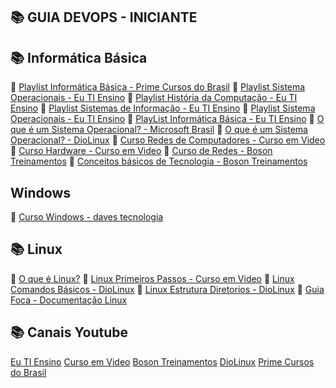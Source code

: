 ## 📚 GUIA DEVOPS - INICIANTE

## 📚 Informática Básica

🔖 [Playlist Informática Básica - Prime Cursos do Brasil](https://www.youtube.com/watch?v=JdSTF0iYYhI&list=PLFKhhNd35zq8TY5Ux_bxSZDLAasXGCu0v)
🔖 [Playlist Sistema Operacionais - Eu TI Ensino](https://www.youtube.com/watch?v=yjfB-asZVF4&list=PLX0VJrazYICAsMkwtlyFueL3BL9geGe59)
🔖 [Playlist História da Computação - Eu TI Ensino](https://www.youtube.com/watch?v=ilwewVTh1R4&list=PLX0VJrazYICA7wJoYjLjTREwNHD3X8wE_)
🔖 [Playlist Sistemas de Informação - Eu TI Ensino](https://www.youtube.com/watch?v=TnYjJl5PHHw&list=PLX0VJrazYICBIgjFIgngZbAknQVTJjpWp)
🔖 [Playlist Sistema Operacionais - Eu TI Ensino](https://www.youtube.com/watch?v=ilwewVTh1R4&list=PLX0VJrazYICA7wJoYjLjTREwNHD3X8wE_)
🔖 [PlayList Informática Básica - Eu TI Ensino](https://www.youtube.com/watch?v=WULwZ6v_Ai8&list=PLX0VJrazYICBIpZ9l8xi-I19Kmq7Ayecl)
🔖 [O que é um Sistema Operacional? - Microsoft Brasil](https://www.youtube.com/watch?v=WGNCsW1FAmY)
🔖 [O que é um Sistema Operacional? - DioLinux](https://www.youtube.com/watch?v=NTD8YkiCUPM)
🔖 [Curso Redes de Computadores - Curso em Video](https://www.youtube.com/watch?v=QkMbqL8QD9w&list=PLHz_AreHm4dkd4lr9G0Up-W-YaHYdTDuP)
🔖 [Curso Hardware - Curso em Video](https://www.youtube.com/watch?v=iT6E92Kt38o&list=PLHz_AreHm4dn1JHgN9wpbIUhzZmycYQXW)
🔖 [Curso de Redes - Boson Treinamentos](https://www.youtube.com/watch?v=efGBoJ-f_2Y&list=PLucm8g_ezqNpGh95n-OdEk06ity7YYfvU)
🔖 [Conceitos básicos de Tecnologia - Boson Treinamentos](https://www.youtube.com/watch?v=y9ZVnWWtBrM&list=PLucm8g_ezqNp1l6FDf_w8m1ppZOlG_nLc)

## Windows

🔖 [Curso Windows - daves tecnologia](https://www.youtube.com/watch?v=-0KKHRXJfqU&list=PL5EmR7zuTn_bGORMWjHODQh_0dJIJ7sFL)

## 📚 Linux

🔖 [O que é Linux?](https://www.youtube.com/watch?v=K05CssAbQgo)
🔖 [Linux Primeiros Passos - Curso em Video](https://www.youtube.com/watch?v=6nN2EglOqCM&list=PLHz_AreHm4dlIXleu20uwPWFOSswqLYbV)
🔖 [Linux Comandos Básicos - DioLinux](https://www.youtube.com/watch?v=JEhVB4VHsTI&t=215s)
🔖 [Linux Estrutura Diretorios - DioLinux](https://www.youtube.com/watch?v=90UseHX4-ns)
🔖 [Guia Foca - Documentação Linux](https://guiafoca.org/)

## 📚 Canais Youtube

[Eu TI Ensino](https://www.youtube.com/channel/UCtsOBVg5qi8iMzLSEAVOtdQ)
[Curso em Video](https://www.youtube.com/c/CursoemV%C3%ADdeo)
[Boson Treinamentos](https://www.youtube.com/channel/UCzOGJclZQvPVgYZIwERsf5g)
[DioLinux](https://www.youtube.com/c/DiolinuxBr)
[Prime Cursos do Brasil](https://www.youtube.com/channel/UCsx_cUyk45MDH5AE6jb2qgw)
